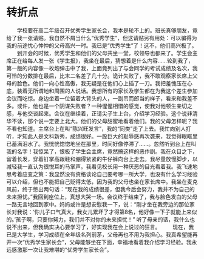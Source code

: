# 转折点
　　学校要在高二年级召开优秀学生家长会，我本是轮不上的。班长真够朋友，竟给了我一张请贴。我自然不屑当什么“优秀学生”，但这请贴另有用处：可以骗得为我的前途忧心忡忡的父母高兴一时。我已是“优秀学生”了！这不，他们高兴极了。 
　　到开会的时候，优秀学生和他们的父母共坐一堂，校领导也都来了。学生会主席正在给每人发一张《学生报》，我坐在最后，猜想着是什么内容……轮到我了，第一版的内容像一枚炮弹击中了我，上面竟列出了与会同学的考试成绩及名次，我可怜的分数排在最后，比末二名差了几十分。诡计失败了，我不敢观察家长席上父母的脸色。他们一向心性高傲，我无疑是在他们心上插了一刀。我把羞愧压在心底，装着无所谓地和周围的人说话。我想所有的家长及学生都在为我这个差生参加会议而吃惊。身边坐着一位留着大背头的人，一副吊而郎当的样子，看来和我差不多。或许，他也是一个阴谋失败者？一种惺惺相惜的感觉，使我对他顿生亲切之感，与他交谈起来。会议在继续着，正请尖子生上台，介绍学习经验。这个说非清华不读，那个说一定要上北大。他们的父母甜蜜地看着他们。我的父母怎样呢？我不看也知道。主席台上在叫“陈兴旺发言”，我的“同类”走了上去。我忙向别人打听，才知此人是文科新秀，成绩很好。一股巨大的耻辱感再次袭来，我觉得眼眶里已蓄满泪水了。我恍恍惚惚地坐在那里，时间好像停滞了……。忽然听到台上在叫我的名字！我惊呆了，恨极了学生会主席，竟然搞这样的恶作剧。我在众目之下，留着长发，穿着钉掌高跟鞋和绷得紧紧的牛仔裤向台上走去。我尽量放慢脚步，以减轻我一直认为很悦耳的马掌声。我看见校长用一种厌恶的目光看着我。我飞速地思考着应变之策：我显然没有资格谈论自己要考哪一所大学，也没有什么学习经验可以介绍，但也不能把自己贬得太低，因为我的父母也坐在家长席中。我坐在麦克风前，终于憋出两句话：“现在我的成绩很差，但我今后会努力，我并不为自己的未来担忧。”我回到座位上，真想大哭一场。会议终于结束了，我与脸色发白的父母一路无言地回到家中。妈妈或许是想安慰我一下，说：“刚才坐在我旁边的那位家长对我说：‘你儿子口气真大，我女儿累坏了才得第8名，他好像一下子就能上来似的。’孩子啊，只要你努力，我们并不对你的未来担忧！” 
听了母亲的话，我什么也说不出来，但我确实决心要学习了，好实现我在会上说过的狂言。 
　　现在，我已是大学生，学习成绩在全年级名列前茅，父母再也不用为我担心。我真希望能再开一次“优秀学生家长会”，父母能够坐在下面，幸福地看着我介绍学习经验。我永远感激那一次让我难堪的“优秀学生家长会”。
 